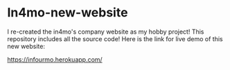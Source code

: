 # In4mo-new-website
I re-created the in4mo's company website as my hobby project! This repository includes all the source code! Here is the link for live demo of this new website:

https://infourmo.herokuapp.com/

